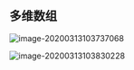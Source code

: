 ## 多维数组

![image-20200313103737068](C:\Users\86159\AppData\Roaming\Typora\typora-user-images\image-20200313103737068.png)

![image-20200313103830228](C:\Users\86159\AppData\Roaming\Typora\typora-user-images\image-20200313103830228.png)

